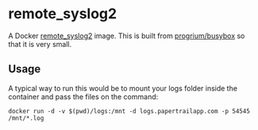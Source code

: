 # remote_syslog2

A Docker [remote_syslog2][remote_syslog2] image. This is built from [progrium/busybox][progrium_busybox] so that it is very small.

## Usage

A typical way to run this would be to mount your logs folder inside the container and pass the files on the command:

```
docker run -d -v $(pwd)/logs:/mnt -d logs.papertrailapp.com -p 54545 /mnt/*.log
```

[remote_syslog2]: https://github.com/papertrail/remote_syslog2
[progrium_busybox]: https://github.com/progrium/busybox
